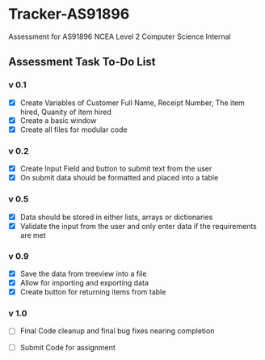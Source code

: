 # Tracker-AS91896
Assessment for AS91896 NCEA Level 2 Computer Science Internal

## Assessment Task To-Do List
### v 0.1
- [X] Create Variables of
	Customer Full Name, Receipt Number, The item hired, Quanity of item hired
- [X] Create a basic window
- [X] Create all files for modular code
### v 0.2
- [X] Create Input Field and button to submit text from the user
- [X] On submit data should be formatted and placed into a table
### v 0.5
- [X] Data should be stored in either lists, arrays or dictionaries
- [X] Validate the input from the user and only enter data if the requirements are met
### v 0.9
- [X] Save the data from treeview into a file
- [X] Allow for importing and exporting data
- [X] Create button for returning items from table
### v 1.0
- [ ] Final Code cleanup and final bug fixes nearing completion
- [ ] Submit Code for assignment

